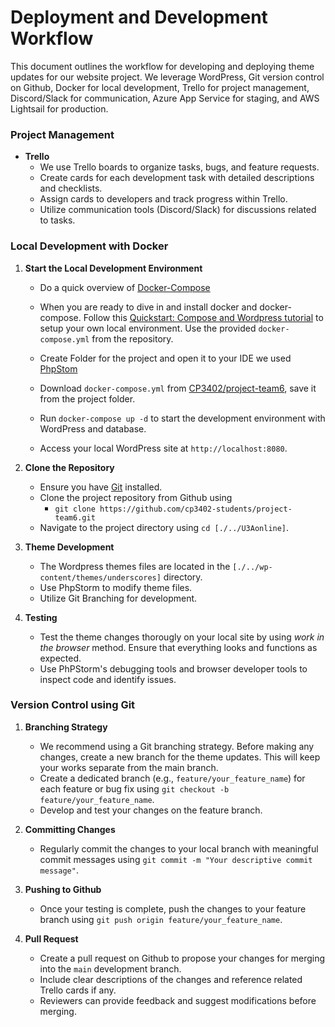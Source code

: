 # Deployment and Development Workflow

This document outlines the workflow for developing and deploying theme updates for our website project. We leverage WordPress, Git version control on Github, Docker for local development, Trello for project management, Discord/Slack for communication, Azure App Service for staging, and AWS Lightsail for production.

### Project Management
- **Trello**
    - We use Trello boards to organize tasks, bugs, and feature requests.
    - Create cards for each development task with detailed descriptions and checklists.
    - Assign cards to developers and track progress within Trello.
    - Utilize communication tools (Discord/Slack) for discussions related to tasks.

### Local Development with Docker

1. **Start the Local Development Environment**

    - Do a quick overview of [Docker-Compose](https://docs.docker.com/compose) 
    - When you are ready to dive in and install docker and docker-compose. 
Follow this [Quickstart: Compose and Wordpress tutorial](https://github.com/docker/awesome-compose/tree/master/official-documentation-samples/wordpress/) to setup your own local environment. Use the provided `docker-compose.yml` from the repository.

    - Create Folder for the project and open it to your IDE we used [PhpStom](https://www.jetbrains.com/phpstorm/download/#section=windows)

    - Download `docker-compose.yml` from [CP3402/project-team6](https://github.com/cp3402-students/project-team6/blob/main/docker-compose.yml), save it from the project folder.

    - Run `docker-compose up -d` to start the development environment with WordPress and database.

    - Access your local WordPress site at `http://localhost:8080`.
    
2. **Clone the Repository**

    - Ensure you have [Git](https://git-scm.com/downloads) installed.
    - Clone the project repository from Github using
        - `git clone https://github.com/cp3402-students/project-team6.git`
    - Navigate to the project directory using `cd [./../U3Aonline]`.

3. **Theme Development**

    - The Wordpress themes files are located in the `[./../wp-content/themes/underscores]` directory.
    - Use PhpStorm to modify theme files.
    - Utilize Git Branching for development.

4. **Testing**

    - Test the theme changes thorougly on your local site by using *work in the browser* method. Ensure that everything looks and functions as expected.
    - Use PhPStorm's debugging tools and browser developer tools to inspect code and identify issues.

### Version Control using Git

1. **Branching Strategy**
    
    - We recommend using a Git branching strategy. Before making any changes, create a new branch for the theme updates. This will keep your works separate from the main branch.
    - Create a dedicated branch (e.g., `feature/your_feature_name`) for each feature or bug fix using `git checkout -b feature/your_feature_name`.
    - Develop and test your changes on the feature branch.

2. **Committing Changes**

    - Regularly commit the changes to your local branch with meaningful commit messages using `git commit -m "Your descriptive commit message"`.

3. **Pushing to Github**

    - Once your testing is complete, push the changes to your feature branch using `git push origin feature/your_feature_name`.

4. **Pull Request**

    - Create a pull request on Github to propose your changes for merging into the `main` development branch.
    - Include clear descriptions of the changes and reference related Trello cards if any.
    - Reviewers can provide feedback and suggest modifications before merging.